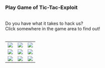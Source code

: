 ### Play Game of Tic-Tac-Exploit
<br/>
Do you have what it takes to hack us? <br/>
Click somewhere in the game area to find out! <br/><br/>

<table background="https://raw.githubusercontent.com/Summeli/tic-tac-exploit/master/img/bg.png">
  <tr>
    <td> <a href="https://github.com/Summeli/tic-tac-exploit/issues/new?title=ttestate%3A1%7C0%7C0%7C0%7C0%7C0%7C0%7C0%7C0&body=Just+push+%27Submit+new+issue%27+without+editing+the+title.+The+README+will+be+updated+after+approximately+30+seconds."><img src=https://raw.githubusercontent.com/Summeli/tic-tac-exploit/master/img/empty.png></a></td>
    <td> <a href="https://github.com/Summeli/tic-tac-exploit/issues/new?title=ttestate%3A0%7C1%7C0%7C0%7C0%7C0%7C0%7C0%7C0&body=Just+push+%27Submit+new+issue%27+without+editing+the+title.+The+README+will+be+updated+after+approximately+30+seconds."><img src=https://raw.githubusercontent.com/Summeli/tic-tac-exploit/master/img/empty.png></a></td>
    <td> <a href="https://github.com/Summeli/tic-tac-exploit/issues/new?title=ttestate%3A0%7C0%7C1%7C0%7C0%7C0%7C0%7C0%7C0&body=Just+push+%27Submit+new+issue%27+without+editing+the+title.+The+README+will+be+updated+after+approximately+30+seconds."><img src=https://raw.githubusercontent.com/Summeli/tic-tac-exploit/master/img/empty.png></a></td>
   </tr> 
   <tr>
    <td> <a href="https://github.com/Summeli/tic-tac-exploit/issues/new?title=ttestate%3A0%7C0%7C0%7C1%7C0%7C0%7C0%7C0%7C0&body=Just+push+%27Submit+new+issue%27+without+editing+the+title.+The+README+will+be+updated+after+approximately+30+seconds."><img src=https://raw.githubusercontent.com/Summeli/tic-tac-exploit/master/img/empty.png></a></td>
    <td> <a href="https://github.com/Summeli/tic-tac-exploit/issues/new?title=ttestate%3A0%7C0%7C0%7C0%7C1%7C0%7C0%7C0%7C0&body=Just+push+%27Submit+new+issue%27+without+editing+the+title.+The+README+will+be+updated+after+approximately+30+seconds."><img src=https://raw.githubusercontent.com/Summeli/tic-tac-exploit/master/img/empty.png></a></td>
    <td> <a href="https://github.com/Summeli/tic-tac-exploit/issues/new?title=ttestate%3A0%7C0%7C0%7C0%7C0%7C1%7C0%7C0%7C0&body=Just+push+%27Submit+new+issue%27+without+editing+the+title.+The+README+will+be+updated+after+approximately+30+seconds."><img src=https://raw.githubusercontent.com/Summeli/tic-tac-exploit/master/img/empty.png></a></td>
  </tr>
  <tr>
    <td> <a href="https://github.com/Summeli/tic-tac-exploit/issues/new?title=ttestate%3A0%7C0%7C0%7C0%7C0%7C0%7C1%7C0%7C0&body=Just+push+%27Submit+new+issue%27+without+editing+the+title.+The+README+will+be+updated+after+approximately+30+seconds."><img src=https://raw.githubusercontent.com/Summeli/tic-tac-exploit/master/img/empty.png></a></td>
    <td> <a href="https://github.com/Summeli/tic-tac-exploit/issues/new?title=ttestate%3A0%7C0%7C0%7C0%7C0%7C0%7C0%7C1%7C0&body=Just+push+%27Submit+new+issue%27+without+editing+the+title.+The+README+will+be+updated+after+approximately+30+seconds."><img src=https://raw.githubusercontent.com/Summeli/tic-tac-exploit/master/img/empty.png></a></td>
    <td> <a href="https://github.com/Summeli/tic-tac-exploit/issues/new?title=ttestate%3A0%7C0%7C0%7C0%7C0%7C0%7C0%7C0%7C1&body=Just+push+%27Submit+new+issue%27+without+editing+the+title.+The+README+will+be+updated+after+approximately+30+seconds."><img src=https://raw.githubusercontent.com/Summeli/tic-tac-exploit/master/img/empty.png></a></td>
  </tr>
</table>

